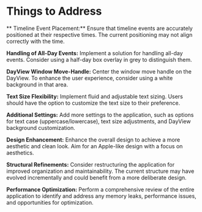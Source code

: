 # Things to Address
** Timeline Event Placement:** Ensure that timeline events are accurately positioned at their respective times. The current positioning may not align correctly with the time.

**Handling of All-Day Events:** Implement a solution for handling all-day events. Consider using a half-day box overlay in grey to distinguish them.

**DayView Window Move-Handle:** Center the window move handle on the DayView. To enhance the user experience, consider using a white background in that area.

**Text Size Flexibility:** Implement fluid and adjustable text sizing. Users should have the option to customize the text size to their preference.

**Additional Settings:** Add more settings to the application, such as options for text case (uppercase/lowercase), text size adjustments, and DayView background customization.

**Design Enhancement:** Enhance the overall design to achieve a more aesthetic and clean look. Aim for an Apple-like design with a focus on aesthetics.

**Structural Refinements:** Consider restructuring the application for improved organization and maintainability. The current structure may have evolved incrementally and could benefit from a more deliberate design.

**Performance Optimization:** Perform a comprehensive review of the entire application to identify and address any memory leaks, performance issues, and opportunities for optimization.
